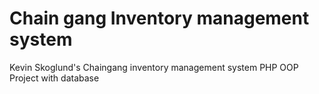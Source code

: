 # Chain gang Inventory management system
Kevin Skoglund's Chaingang inventory management system PHP OOP Project with database

